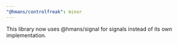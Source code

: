```yaml
---
"@hmans/controlfreak": minor
---
```


This library now uses @hmans/signal for signals instead of its own implementation.
